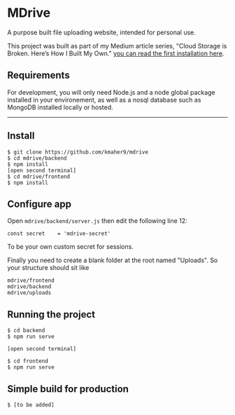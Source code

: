 # MDrive
A purpose built file uploading website, intended for personal use.

This project was built as part of my Medium article series, "Cloud Storage is Broken. Here’s How I Built My Own." [you can read the first installation here](https://medium.com/@kieranmaher13/cloud-storage-is-broken-heres-how-i-built-my-own-90b94a0fe180).

## Requirements

For development, you will only need Node.js and a node global package installed in your environement, as well as a nosql database such as MongoDB installed locally or hosted.

---

## Install

    $ git clone https://github.com/kmaher9/mdrive
    $ cd mdrive/backend
    $ npm install
    [open second terminal]
    $ cd mdrive/frontend
    $ npm install

## Configure app

Open `mdrive/backend/server.js` then edit the following line 12:

    const secret    = 'mdrive-secret'

To be your own custom secret for sessions.

Finally you need to create a blank folder at the root named "Uploads". So your structure should sit like

    mdrive/frontend
    mdrive/backend
    mdrive/uploads

## Running the project 

    $ cd backend
    $ npm run serve
    
    [open second terminal]
    
    $ cd frontend
    $ npm run serve

## Simple build for production

    $ [to be added]
